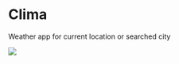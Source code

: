 # Clima
Weather app for current location or searched city

![](https://github.com/sabah-naveed/Clima/blob/master/Simulator%20Screen%20Recording%20-%20iPhone%2011%20-%202022-04-04%20at%2022.19.28.gif)

